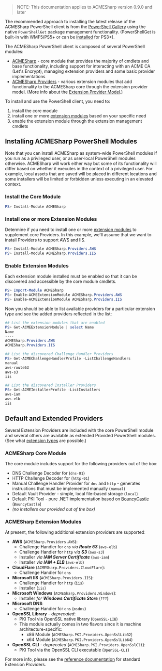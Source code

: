 > NOTE:  This documentation applies to ACMESharp version 0.9.0 and later

The recommended approach to installing the latest release of the ACMESharp PowerShell client is from the [PowerShell Gallery](https://www.powershellgallery.com/) using the native `PowerShellGet` package management functionality.  (PowerShellGet is built-in with WMF5/PS5+ or can be [installed](https://docs.microsoft.com/en-us/powershell/gallery/psget/get_psget_module) for PS3+).

The ACMESharp PowerShell client is composed of several PowerShell modules:
* [ACMESharp](https://www.powershellgallery.com/packages/ACMESharp) - core module that provides the majority of cmdlets and base functionality, including support for interacting with an ACME CA (Let's Encrypt), managing extension providers and some basic provider implementations
* [ACMESharp Providers](https://www.powershellgallery.com/items?q=Tags%3A%22acmesharp_ext%22) - various extension modules that add functionality to the ACMESharp core through the extension provider model.  (More info about the [Extension Provider Model](https://github.com/ebekker/ACMESharp/wiki/%5BWIP%5D-ACMESharp-Details#extension-provider-model).)

To install and use the PowerShell client, you need to:
1. install the core module 
1. install one or more [extension modules](#acmesharp-extension-modules) based on your specific need
1. enable the extension module through the extension management cmdlets

## Installing ACMESharp PowerShell Modules

Note that you can install ACMESharp as system-wide PowerShell modules if you run as a privileged user, or as user-local PowerShell modules otherwise.  ACMESharp will work either way but some of its functionality will differ based on whether it executes in the context of a privileged user.  For example, local assets that are saved will be placed in different locations and some installers will be limited or forbidden unless executing in an elevated context.

### Install the Core Module

```PowerShell
PS> Install-Module ACMESharp
```

### Install one or more Extension Modules

Determine if you need to install one or more [extension modules](#acmesharp-extension-modules) to supplement core Providers.  In this example, we'll assume that we want to install Providers to support AWS and IIS.

```PowerShell
PS> Install-Module ACMESharp.Providers.AWS
PS> Install-Module ACMESharp.Providers.IIS
```

### Enable Extension Modules

Each extension module installed must be enabled so that it can be discovered and accessible by the core module cmdlets.

```PowerShell
PS> Import-Module ACMESharp
PS> Enable-ACMEExtensionModule ACMESharp.Providers.AWS
PS> Enable-ACMEExtensionModule ACMESharp.Providers.IIS
```

Now you should be able to list available providers for a particular extension type and see the added providers reflected in the list:

```PowerShell
## List the extension modules that are enabled
PS> Get-ACMEExtensionModule | select Name
Name
----
ACMESharp.Providers.AWS
ACMESharp.Providers.IIS

## List the discovered Challenge Handler Providers
PS> Get-ACMEChallengeHandlerProfile -ListChallengeHandlers
manual
aws-route53
aws-s3
iis

## List the discovered Installer Providers
PS> Get-ACMEInstallerProfile -ListInstallers
aws-iam
aws-elb
iis
```

## Default and Extended Providers

Several Extension Providers are included with the core PowerShell module and several others are available as extended Provided PowerShell modules.  (See what [extension types](https://github.com/ebekker/ACMESharp/wiki/%5BWIP%5D-ACMESharp-Details#extension-types) are possible.)

### ACMESharp Core Module

The core module includes support for the following providers out of the box:
* DNS Challenge Decoder for (`dns-01`)
* HTTP Challenge Decoder for (`http-01`)
* Manual Challenge Handler Provider for `dns` and `http` - generates instructions that must be implemented manually (`manual`)
* Default Vault Provider - simple, local file-based storage (`local`)
* Default PKI Tool - pure .NET implementation based on [BouncyCastle](http://bouncycastle.org/csharp/index.html) (`BouncyCastle`)
* *(no installers our provided out of the box)*

### ACMESharp Extension Modules

At present, the following additional extension providers are supported:
* **AWS** (`ACMESharp.Providers.AWS`):
  * Challenge Handler for `dns` *via **Route 53*** (`aws-elb`)
  * Challenge Handler for `http` *via **S3*** (`aws-s3`)
  * Installer *via **IAM Server Certificate*** (`aws-iam`)
  * Installer *via **IAM + ELB*** (`aws-elb`)
* **CloudFlare** (`ACMESharp.Providers.CloudFlare`):
  * Challenge Handler for `dns`
* **Microsoft IIS** (`ACMESharp.Providers.IIS`):
  * Challenge Handler for `http` (`iis`)
  * Installer (`iis`)
* **Microsoft Windows** (`ACMESharp.Providers.Windows`):
  * Installer *for **Windows Certificate Store*** (`???`)
* **Microsoft DNS**:
  * Challenge Handler for `dns` (`msdns`)
* **OpenSSL Library** - *deprecated*:
  * PKI Tool via OpenSSL native library (`OpenSSL-LIB`)
  * This module actually comes in two flavors since it is machine architecture-specific:
    * x86 Module (`ACMESharp.PKI.Providers.OpenSslLib32`)
    * x64 Module (`ACMESharp.PKI.Providers.OpenSslLib64`)
* **OpenSSL CLI** - *deprecated* (`ACMESharp.PKI.Providers.OpenSslCli`):
  * PKI Tool via the OpenSSL CLI executable (`OpenSSL-CLI`)

For more info, please see the [reference documentation](http://pkisharp.github.io/ACMESharp-docs/ext_docs) for standard Extension Providers.
